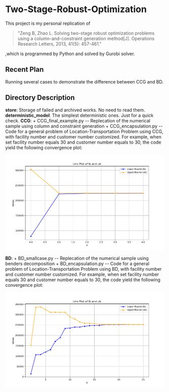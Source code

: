 # Two-Stage-Robust-Optimization

This project is my personal replication of 

>"Zeng B, Zhao L. Solving two-stage robust optimization problems using a column-and-constraint generation method[J]. Operations Research Letters, 2013, 41(5): 457-461."

,which is programmed by Python and solved by Gurobi solver.

## Recent Plan
Running several cases to demonstrate the difference between CCG and BD.

## Directory Description
**store**: Storage of failed and archived works. No need to read them.
**deterministic_model**: The simplest deterministic ones. Just for a quick check.
**CCG**:
    + CCG_final_example.py -- Replecation of the numerical sample using column and constraint generation
        + CCG_encapsulation.py -- Code for a general problem of Location-Transportation Problem using CCG, with facility number and customer number customized. 
        For example, when set facility number equals 30 and customer number equals to 30, the code yield the following convergence plot:

![CCG_instance](CCG_30_30_instance.png)

**BD**:
    + BD_smallcase.py -- Replecation of the numerical sample using benders decomposition
    + BD_encapsulation.py -- Code for a general problem of Location-Transportation Problem using BD, with facility number and customer number customized. 
        For example, when set facility number equals 30 and customer number equals to 30, the code yield the following convergence plot:

![BD_instance](BD_30_30_instance.png)

